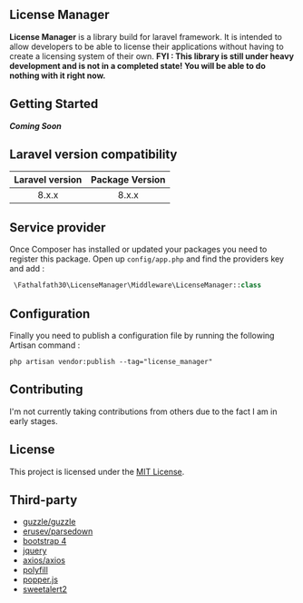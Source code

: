 ## License Manager
**License Manager** is a library build for laravel framework. It is intended to allow developers to be able to license their applications without having to create a licensing system of their own. **FYI : This library is still under heavy development and is not in a completed state! You will be able to do nothing with it right now.**

## Getting Started
***Coming Soon***

## Laravel version compatibility

| Laravel version | Package Version |
| :-------------: | :-------------: |
| 8.x.x           | 8.x.x           | 

## Service provider
Once Composer has installed or updated your packages you need to register this package. Open up `config/app.php` and find the providers key and add :

````php
 \Fathalfath30\LicenseManager\Middleware\LicenseManager::class
````

## Configuration
Finally you need to publish a configuration file by running the following Artisan command :

````shell script
php artisan vendor:publish --tag="license_manager"
````

## Contributing
I'm not currently taking contributions from others due to the fact I am in early stages.

## License
This project is licensed under the [MIT License](https://github.com/fathalfath30/license-manager/blob/master/LICENSE).

## Third-party
- [guzzle/guzzle](https://github.com/guzzle/guzzle)
- [erusev/parsedown](https://github.com/erusev/parsedown)
- [bootstrap 4](https://getbootstrap.com/)
- [jquery](https://jquery.com/)
- [axios/axios](https://github.com/axios/axios)
- [polyfill](https://polyfill.io/v3/)
- [popper.js](https://popper.js.org/)
- [sweetalert2](https://sweetalert2.github.io/)

